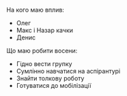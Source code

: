 На кого маю вплив:
- Олег
- Макс і Назар качки
- Денис



Що маю робити восени:
- Гідно вести групку
- Сумлінно навчатися на аспірантурі
- Знайти толкову роботу
- Готуватися до мобілізації